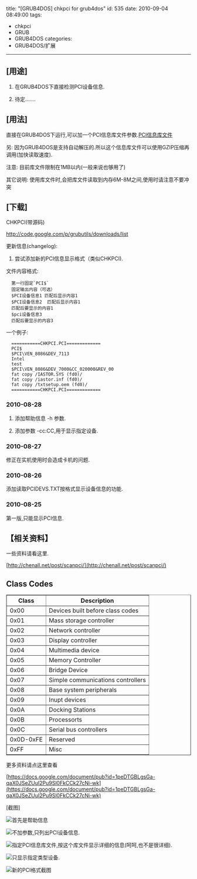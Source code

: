 title: "[GRUB4DOS] chkpci for grub4dos"
id: 535
date: 2010-09-04 08:49:00
tags: 
- chkpci
- GRUB
- GRUB4DOS
categories: 
- GRUB4DOS/扩展
---

## [用途]

1. 在GRUB4DOS下直接检测PCI设备信息.

2. 待定.......

## [用法]

直接在GRUB4DOS下运行,可以加一个PCI信息库文件参数.[PCI信息库文件](http://d.chenall.net/upload/PCIDEVS.gz)

另: 因为GRUB4DOS是支持自动解压的.所以这个信息库文件可以使用GZIP压缩再调用(加快读取速度).

注意: 目前库文件限制在1MB以内(一般来说也够用了)

其它说明: 使用库文件时,会把库文件读取到内存6M-8M之间,使用时请注意不要冲突

## [下载]

CHKPCI(带源码)

http://code.google.com/p/grubutils/downloads/list

更新信息(changelog):

1. 尝试添加新的PCI信息显示格式（类似CHKPCI).

  文件内容格式:
  ```
    第一行固定`PCI$`
    固定输出内容（可选）
    $PCI设备信息1 匹配后显示内容1
    $PCI设备信息2  匹配后显示内容1
    匹配后要显示的内容1
    $pci设备信息3
    匹配后要显示的内容3

  ```

  一个例子:

  ```
    ===========CHKPCI.PCI=============
    PCI$
    $PCI\VEN_8086&DEV_7113
    Intel
    test
    $PCI\VEN_8086&DEV_7000&CC_020000&REV_00
    fat copy /IASTOR.SYS (fd0)/
    fat copy /iastor.inf (fd0)/
    fat copy /txtsetup.oem (fd0)/
    ===========CHKPCI.PCI=============
  ```
 
### 2010-08-28

 1. 添加帮助信息 -h 参数.

 2. 添加参数 -cc:CC,用于显示指定设备.

### 2010-08-27

  修正在实机使用时会造成卡机的问题.

### 2010-08-26

 添加读取PCIDEVS.TXT按格式显示设备信息的功能.

### 2010-08-25

 第一版,只能显示PCI信息.

## 【相关资料】

一些资料请看这里.

[http://chenall.net/post/scanpci/](http://chenall.net/post/scanpci/)
## Class Codes
<table border="1"><tbody><tr><th>Class</th><th>Description</th></tr><tr><td>0x00</td><td>Devices built before class codes</td></tr><tr><td>0x01</td><td>Mass storage controller</td></tr><tr><td>0x02</td><td>Network controller</td></tr><tr><td>0x03</td><td>Display controller</td></tr><tr><td>0x04</td><td>Multimedia device</td></tr><tr><td>0x05</td><td>Memory Controller</td></tr><tr><td>0x06</td><td>Bridge Device</td></tr><tr><td>0x07</td><td>Simple communications controllers</td></tr><tr><td>0x08</td><td>Base system peripherals</td></tr><tr><td>0x09</td><td>Inupt devices</td></tr><tr><td>0x0A</td><td>Docking Stations</td></tr><tr><td>0x0B</td><td>Processorts</td></tr><tr><td>0x0C</td><td>Serial bus controllers</td></tr><tr><td>0x0D-0xFE</td><td>Reserved</td></tr><tr><td>0xFF</td><td>Misc</td></tr></tbody></table>
更多资料请点这里查看

[https://docs.google.com/document/pub?id=1peDTGBLgsGa-qaX0JSeZUuI2Pu9Sl0FkCCk27cNi-wk](https://docs.google.com/document/pub?id=1peDTGBLgsGa-qaX0JSeZUuI2Pu9Sl0FkCCk27cNi-wk)

[截图]

![首先是帮助信息](http://d.chenall.net/upload/2010/08/158B5714E04F16AD5C39EF2BE35C76E70E0FAEA1.png)

![不加参数,只列出PCI设备信息.](http://d.chenall.net/upload/2010/08/AE12A9F981EA2C70F956A931B6A3108D5FCA6710.png)

![指定PCI信息库文件,按这个库文件显示详细的信息(呵呵,也不是很详细).](http://d.chenall.net/upload/2010/08/C73AE3560675211E38BA59F2CFEA75033D8569D3.png)

![只显示指定类型设备.](http://d.chenall.net/upload/2010/08/7CD00677B3EE4AEB967363AC49674B066C62F6E0.png)

![新的PCI格式截图](http://d.chenall.net/upload/2010/09/299DAA5B941BF396391CF607F2FFD92B58E5891B.png)